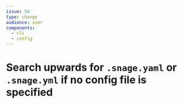 ```yaml
---
issue: 54
type: change
audience: user
components:
  - cli
  - config
---
```

# Search upwards for `.snage.yaml` or `.snage.yml` if no config file is specified
